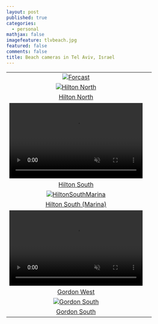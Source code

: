 ```yaml
---
layout: post
published: true
categories:
  - personal
mathjax: false
imagefeature: tlvbeach.jpg
featured: false
comments: false
title: Beach cameras in Tel Aviv, Israel
---
```

| | |
|:-------------------------:|:-------------------------:|
| [![Forcast](https://lh3.googleusercontent.com/2OK8y5_gA80L8DXL_6fOoFEEOOJILepV8zepdM46LOFDmvIxAnWBNl5AHeC6Pzy6TQ=s180)](http://4surfers.co.il/#/beachArea?beachAreaId=60 "Forcast")
| [![Hilton North](https://www.israel21c.org/wp-content/uploads/2015/08/123-1168x657.jpg)](http://server1.reali-tech.com/LiveStreamFlash/Demo/inter/inter10.html "Hilton North")
| [Hilton North](http://server1.reali-tech.com/LiveStreamFlash/Demo/inter/inter10.html)
| <video width="352" height="198" preload="auto" autoplay loop muted><source src="http://server1.reali-tech.com:1935/live/inter20.stream/playlist.m3u8" type="application/x-mpegURL"></video>
| [Hilton South](http://server1.reali-tech.com:1935/live/inter20.stream/playlist.m3u8)
| [![HiltonSouthMarina](https://www.israel21c.org/wp-content/uploads/2015/08/123-1168x657.jpg)](https://rtsp.me/embed/4FEN7bBF/ "Hilton Marina")
| [Hilton South (Marina)](https://rtsp.me/embed/4FEN7bBF)
| <video width="352" height="198" preload="auto" loop muted><source src="http://server1.reali-tech.com:1935/live/dolphin.stream/playlist.m3u8" type="application/x-mpegURL"></video>
| [Gordon West](http://server1.reali-tech.com:1935/live/dolphin.stream/playlist.m3u8) 
| [![Gordon South](https://www.israel21c.org/wp-content/uploads/2015/08/123-1168x657.jpg)](https://webcasting.co.il/player/tlv/frishman_mute.html "Gordon South")
| [Gordon South](https://webcasting.co.il/player/tlv/frishman_mute.html)
